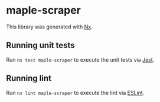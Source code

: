 # maple-scraper

This library was generated with [Nx](https://nx.dev).

## Running unit tests

Run `nx test maple-scraper` to execute the unit tests via [Jest](https://jestjs.io).

## Running lint

Run `nx lint maple-scraper` to execute the lint via [ESLint](https://eslint.org/).
